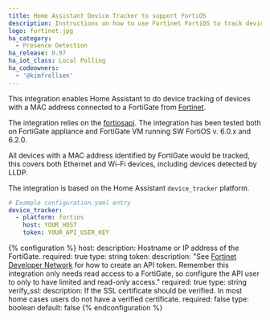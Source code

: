 ```yaml
---
title: Home Assistant Device Tracker to support FortiOS
description: Instructions on how to use Fortinet FortiOS to track devices in Home Assistant.
logo: fortinet.jpg
ha_category:
  - Presence Detection
ha_release: 0.97
ha_iot_class: Local Polling
ha_codeowners:
  - '@kimfrellsen'
---
```


This integration enables Home Assistant to do device tracking of devices with a MAC address connected to a FortiGate from [Fortinet](https://www.fortinet.com).

The integration relies on the [fortiosapi](https://pypi.org/project/fortiosapi/).
The integration has been tested both on FortiGate appliance and FortiGate VM running SW FortiOS v. 6.0.x and 6.2.0.

All devices with a MAC address identified by FortiGate would be tracked, this covers both Ethernet and Wi-Fi devices, including devices detected by LLDP.

The integration is based on the Home Assistant `device_tracker` platform.

```yaml
# Example configuration.yaml entry
device_tracker:
  - platform: fortios
    host: YOUR_HOST
    token: YOUR_API_USER_KEY
```

{% configuration %}
host:
    description: Hostname or IP address of the FortiGate.
    required: true
    type: string
token:
    description: "See [Fortinet Developer Network](https://fndn.fortinet.net) for how to create an API token. Remember this integration only needs read access to a FortiGate, so configure the API user to only to have limited and read-only access."
    required: true
    type: string
verify_ssl:
    description: If the SSL certificate should be verified. In most home cases users do not have a verified certificate.
    required: false
    type: boolean
    default: false
{% endconfiguration %}
